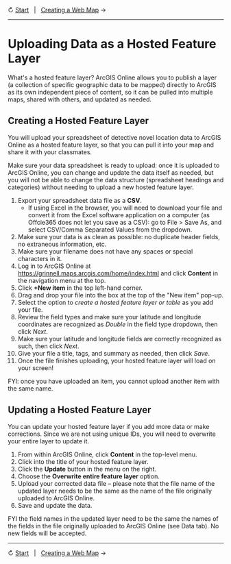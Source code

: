 
↻ [Start](../README.md)&nbsp;&nbsp;&nbsp;|&nbsp;&nbsp;&nbsp;[Creating a Web Map](/03-creating-a-web-map.md) →

---

# Uploading Data as a Hosted Feature Layer
What's a hosted feature layer? ArcGIS Online allows you to publish a layer (a collection of specific geographic data to be mapped) directly to ArcGIS as its own independent piece of content, so it can be pulled into multiple maps, shared with others, and updated as needed.

## Creating a Hosted Feature Layer
You will upload your spreadsheet of detective novel location data to ArcGIS Online as a hosted feature layer, so that you can pull it into your map and share it with your classmates.

Make sure your data spreadsheet is ready to upload: once it is uploaded to ArcGIS Online, you can change and update the data itself as needed, but you will not be able to change the data structure (spreadsheet headings and categories) without needing to upload a new hosted feature layer.

1. Export your spreadsheet data file as a **CSV**.
    * If using Excel in the browser, you will need to download your file and convert it from the Excel software application on a computer (as Offcie365 does not let you save as a CSV): go to File > Save As, and select CSV/Comma Separated Values from the dropdown.
2. Make sure your data is as clean as possible: no duplicate header fields, no extraneous information, etc.
3. Make sure your filename does not have any spaces or special characters in it.
4. Log in to ArcGIS Online at https://grinnell.maps.arcgis.com/home/index.html and click **Content** in the navigation menu at the top.
5. Click **+New item** in the top left-hand corner.
6. Drag and drop your file into the box at the top of the "New item" pop-up.
7. Select the option to *create a hosted feature layer or table* as you add your file.
8. Review the field types and make sure your latitude and longitude coordinates are recognized as *Double* in the field type dropdown, then click *Next*.
9. Make sure your latitude and longitude fields are correctly recognized as such, then click *Next*.
10. Give your file a title, tags, and summary as needed, then click *Save*.
11. Once the file finishes uploading, your hosted feature layer will load on your screen!

FYI: once you have uploaded an item, you cannot upload another item with the same name.

## Updating a Hosted Feature Layer
You can update your hosted feature layer if you add more data or make corrections. Since we are not using unique IDs, you will need to overwrite your entire layer to update it.

1. From within ArcGIS Online, click **Content** in the top-level menu.
2. Click into the title of your hosted feature layer.
3. Click the **Update** button in the menu on the right.
4. Choose the **Overwrite entire feature layer** option.
5. Upload your corrected data file – please note that the file name of the updated layer needs to be the same as the name of the file originally uploaded to ArcGIS Online.
7. Save and update the data.

FYI the field names in the updated layer need to be the same the names of the fields in the file originally uploaded to ArcGIS Online (see Data tab). No new fields will be accepted.

---

↻ [Start](../README.md)&nbsp;&nbsp;&nbsp;|&nbsp;&nbsp;&nbsp;[Creating a Web Map](/03-creating-a-web-map.md) →
